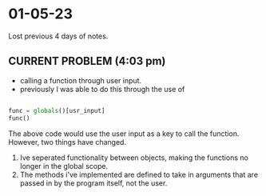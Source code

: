 # 01-05-23

Lost previous 4 days of notes.

## CURRENT PROBLEM (4:03 pm)

- calling a function through user input.
- previously I was able to do this through the use of

```python

func = globals()[usr_input]
func()

```

The above code would use the user input as a key to call the function. However, two things have changed.

1) Ive seperated functionality between objects, making the functions no longer in the global scope.
2) The methods i've implemented are defined to take in arguments that are passed in by the program itself, not the user.

